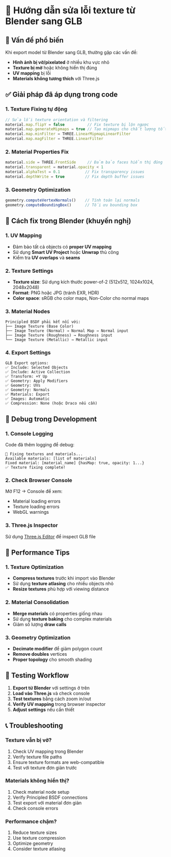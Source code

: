 # 🔧 Hướng dẫn sửa lỗi texture từ Blender sang GLB

## 🚨 Vấn đề phổ biến

Khi export model từ Blender sang GLB, thường gặp các vấn đề:
- **Hình ảnh bị vỡ/pixelated** ở nhiều khu vực nhỏ
- **Texture bị mờ** hoặc không hiển thị đúng
- **UV mapping** bị lỗi
- **Materials không tương thích** với Three.js

## ✅ Giải pháp đã áp dụng trong code

### 1. **Texture Fixing tự động**
```typescript
// Sửa lỗi texture orientation và filtering
material.map.flipY = false          // Fix texture bị lộn ngược
material.map.generateMipmaps = true // Tạo mipmaps cho chất lượng tốt hơn
material.map.minFilter = THREE.LinearMipmapLinearFilter
material.map.magFilter = THREE.LinearFilter
```

### 2. **Material Properties Fix**
```typescript
material.side = THREE.FrontSide     // Đảm bảo faces hiển thị đúng
material.transparent = material.opacity < 1
material.alphaTest = 0.1           // Fix transparency issues
material.depthWrite = true         // Fix depth buffer issues
```

### 3. **Geometry Optimization**
```typescript
geometry.computeVertexNormals()    // Tính toán lại normals
geometry.computeBoundingBox()      // Tối ưu bounding box
```

## 🔧 Cách fix trong Blender (khuyến nghị)

### **1. UV Mapping**
- Đảm bảo tất cả objects có **proper UV mapping**
- Sử dụng **Smart UV Project** hoặc **Unwrap** thủ công
- Kiểm tra **UV overlaps** và **seams**

### **2. Texture Settings**
- **Texture size**: Sử dụng kích thước power-of-2 (512x512, 1024x1024, 2048x2048)
- **Format**: PNG hoặc JPG (tránh EXR, HDR)
- **Color space**: sRGB cho color maps, Non-Color cho normal maps

### **3. Material Nodes**
```
Principled BSDF phải kết nối với:
├── Image Texture (Base Color)
├── Image Texture (Normal) → Normal Map → Normal input
├── Image Texture (Roughness) → Roughness input
└── Image Texture (Metallic) → Metallic input
```

### **4. Export Settings**
```
GLB Export options:
✅ Include: Selected Objects
✅ Include: Active Collection  
✅ Transform: +Y Up
✅ Geometry: Apply Modifiers
✅ Geometry: UVs
✅ Geometry: Normals
✅ Materials: Export
✅ Images: Automatic
✅ Compression: None (hoặc Draco nếu cần)
```

## 🐛 Debug trong Development

### **1. Console Logging**
Code đã thêm logging để debug:
```
🔧 Fixing textures and materials...
Available materials: [list of materials]
Fixed material: [material_name] {hasMap: true, opacity: 1...}
✅ Texture fixing complete!
```

### **2. Check Browser Console**
Mở F12 → Console để xem:
- Material loading errors
- Texture loading errors  
- WebGL warnings

### **3. Three.js Inspector**
Sử dụng [Three.js Editor](https://threejs.org/editor/) để inspect GLB file

## 🚀 Performance Tips

### **1. Texture Optimization**
- **Compress textures** trước khi import vào Blender
- Sử dụng **texture atlasing** cho nhiều objects nhỏ
- **Resize textures** phù hợp với viewing distance

### **2. Material Consolidation**  
- **Merge materials** có properties giống nhau
- Sử dụng **texture baking** cho complex materials
- Giảm số lượng **draw calls**

### **3. Geometry Optimization**
- **Decimate modifier** để giảm polygon count
- **Remove doubles** vertices
- **Proper topology** cho smooth shading

## 🔄 Testing Workflow

1. **Export từ Blender** với settings ở trên
2. **Load vào Three.js** và check console
3. **Test textures** bằng cách zoom in/out  
4. **Verify UV mapping** trong browser inspector
5. **Adjust settings** nếu cần thiết

## 📞 Troubleshooting

### **Texture vẫn bị vỡ?**
1. Check UV mapping trong Blender
2. Verify texture file paths
3. Ensure texture formats are web-compatible
4. Test với texture đơn giản trước

### **Materials không hiển thị?**
1. Check material node setup
2. Verify Principled BSDF connections  
3. Test export với material đơn giản
4. Check console errors

### **Performance chậm?**
1. Reduce texture sizes
2. Use texture compression
3. Optimize geometry
4. Consider texture atlasing 